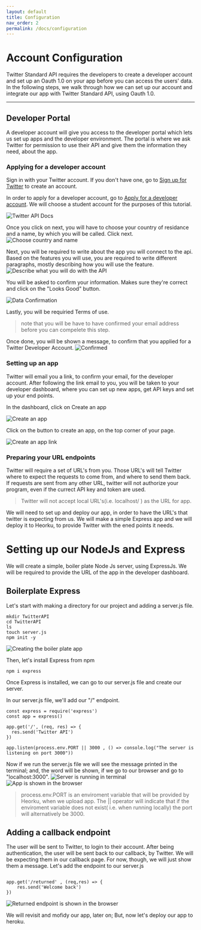 ```yaml
---
layout: default
title: Configuration
nav_order: 2
permalink: /docs/configuration
---
```

# Account Configuration
Twitter Standard API requires the developers to create a developer account and set up an Oauth 1.0 on your app before you can access the users' data. 
In the following steps, we walk through how we can set up our account and integrate our app with Twitter Standard API, using Oauth 1.0.
***
## Developer Portal
A developer account will give you access to the developer portal which lets us set up apps and the developer environment. The portal is where we ask Twitter for permission to use their API and give them the information they need, about the app.
### Applying for a developer account
Sign in with your Twitter account. If you don't have one, go to [Sign up for Twitter](https://twitter.com/i/flow/signup) to create an account.


In order to apply for a developer account, go to [Apply for a developer account](https://developer.twitter.com/en/apply).
We will choose a student account for the purposes of this tutorial. 

![Twitter API Docs](../assets/images/config1.png)

Once you click on next, you will have to choose your country of residance and a name, by which you will be called. Click next.
![Choose country and name](../assets/images/config3.png)

Next, you will be required to write about the app you will connect to the api. Based on the features you will use, you are required to write different paragraphs, mostly describing how you will use the feature.
![Describe what you will do with the API](../assets/images/config4.png)

You will be asked to confirm your information. Makes sure they're correct and click on the "Looks Good" button.

![Data Confirmation](../assets/images/config5.png)

Lastly, you will be requiried   Terms of use.
> note that you will be have to have confirmed your email address before you can compelete this step.

Once done, you will be shown a message, to confirm that you applied for a Twitter Developer Account.
![Confirmed](../assets/images/config6.png)


### Setting up an app
Twitter will email you a link, to confirm your email, for the developer account. After following the link email to you, you will be taken to your developer dashboard, where you can set up new apps, get API keys and set up your end points.

In the dashboard, click on Create an app

![Create an app](../assets/images/config7.png)

Click on the button to create an app, on the top corner of your page.

![Create an app link](../assets/images/config8.png)

### Preparing your URL endpoints

Twitter will require a set of URL's from you. Those URL's will tell Twitter where to expect the requests to come from, and where to send them back. If requests are sent from any other URL, twitter will not authorize your program, even if the currect API key and token are used.
>Twitter will not accept local URL's(i.e. localhost/ ) as the URL for app.

We will need to set up and deploy our app, in order to have the URL's that twitter is expecting from us. We will make a simple Express app and we will deploy it to Heorku, to provide Twitter with the ened points it needs.

<!-- We will come back to the developer dashboard to set up our app and introduce our URL. -->


# Setting up our NodeJs and Express
We will create a simple, boiler plate Node Js server, using ExpressJs. We will be required to provide the URL of the app in the developer dashboard.

## Boilerplate Express
Let's start with making a directory for our project and adding a server.js file.


```
mkdir TwitterAPI
cd TwitterAPI
ls
touch server.js
npm init -y
```
![Creating the boiler plate app](../assets/images/config9.png)

Then, let's install Express from npm
```
npm i express
```
Once Express is installed, we can go to our server.js file and create our server.

In our server.js file, we'll add our "/" endpoint.
```
const express = require('express')
const app = express()
 
app.get('/', (req, res) => {
  res.send('Twitter API')
})
 
app.listen(process.env.PORT || 3000 , () => console.log("The server is listening on port 3000"))

```
Now if we run the server.js file we will see the message printed in the terminal; and, the word will be shown, if we go to our browser and go to "localhost:3000".
![Server is running in terminal](../assets/images/config10.png)
![App is shown in the browser](../assets/images/config11.png)
> process.env.PORT is an enviroment variable that will be provided by Heorku, when we upload app. The || operator will indicate that if the enviroment variable does not exist( i.e. when running locally) the port will alternatively be 3000.

## Adding a callback endpoint
The user will be sent to Twitter, to login to their account. After being authentication, the user will be sent back to our callback, by Twitter. We will be expecting them  in our callback page. For now, though, we will just show them a message.
Let's add the endpoint to our server.js

```

app.get('/returned' , (req,res) => {
    res.send('Welcome back')
})

```

![Returned endpoint is shown in the browser](../assets/images/config12.png)

We will revisit and mofidy our app, later on; But, now let's deploy our app to heroku.

